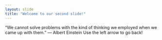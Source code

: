 ```yaml
---
layout: slide
title: "Welcome to our second slide!"
---
```

“We cannot solve problems with the kind of thinking we employed when we came up with them.” — Albert Einstein
Use the left arrow to go back!
